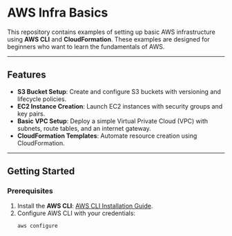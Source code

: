 # AWS Infra Basics

This repository contains examples of setting up basic AWS infrastructure using **AWS CLI** and **CloudFormation**. These examples are designed for beginners who want to learn the fundamentals of AWS.

---

## Features
- **S3 Bucket Setup**: Create and configure S3 buckets with versioning and lifecycle policies.
- **EC2 Instance Creation**: Launch EC2 instances with security groups and key pairs.
- **Basic VPC Setup**: Deploy a simple Virtual Private Cloud (VPC) with subnets, route tables, and an internet gateway.
- **CloudFormation Templates**: Automate resource creation using CloudFormation.

---

## Getting Started

### Prerequisites
1. Install the **AWS CLI**: [AWS CLI Installation Guide](https://docs.aws.amazon.com/cli/latest/userguide/install-cliv2.html).
2. Configure AWS CLI with your credentials:
   ```bash
   aws configure
